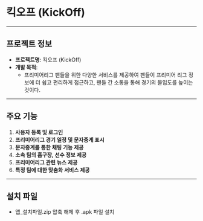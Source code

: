 # 킥오프 (KickOff)  

---

## 프로젝트 정보  
- **프로젝트명**: 킥오프 (KickOff)  
- **개발 목적**:  
  - 프리미어리그 팬들을 위한 다양한 서비스를 제공하여 팬들이 프리미어 리그 정보에 더 쉽고 편리하게 접근하고, 팬들 간 소통을 통해 경기의 몰입도를 높이는 것이다.

---

## 주요 기능  
1. **사용자 등록 및 로그인**  
2. **프리미어리그 경기 일정 및 문자중계 표시**  
3. **문자중계를 통한 채팅 기능 제공**  
4. **소속 팀의 홈구장, 선수 정보 제공**  
5. **프리미어리그 관련 뉴스 제공**  
6. **특정 팀에 대한 맞춤화 서비스 제공**

---

## 설치 파일
- 앱_설치파일.zip 압축 해제 후 .apk 파일 설치
